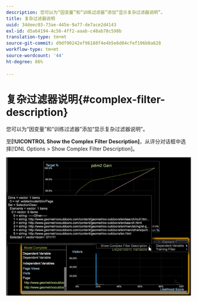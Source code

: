 ```yaml
---
description: 您可以为“因变量”和“训练过滤器”添加“显示复杂过滤器说明”。
title: 复杂过滤器说明
uuid: 34deec03-73ae-445e-9a77-de7ace2d4143
exl-id: d5a64194-4c56-4ff2-aaab-c48ab78c598b
translation-type: tm+mt
source-git-commit: d9df90242ef96188f4e4b5e6d04cfef196b0a628
workflow-type: tm+mt
source-wordcount: '44'
ht-degree: 86%

---
```


# 复杂过滤器说明{#complex-filter-description}

您可以为“因变量”和“训练过滤器”添加“显示复杂过滤器说明”。

至&#x200B;**[!UICONTROL Show the Complex Filter Description]**，从评分对话框中选择[!DNL Options > Show Complex Filter Description]。

![](assets/propensity_Show_complex.png)
